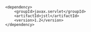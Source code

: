 

	<dependency>
	    <groupId>javax.servlet</groupId>
	    <artifactId>jstl</artifactId>
	    <version>1.2</version>
	</dependency>